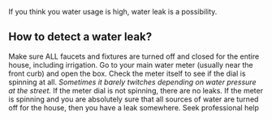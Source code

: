 If you think you water usage is high, water leak is a possibility.

How to detect a water leak? 
----------------------------
Make sure ALL faucets and fixtures are turned off and closed for the entire house, including irrigation.
Go to your main water meter (usually near the front curb) and open the box.
Check the meter itself to see if the dial is spinning at all. *Sometimes it barely twitches depending on water pressure at the street.*
If the meter dial is not spinning, there are no leaks.
If the meter is spinning and you are absolutely sure that all sources of water are turned off for the house, then you have a leak somewhere. Seek professional help

